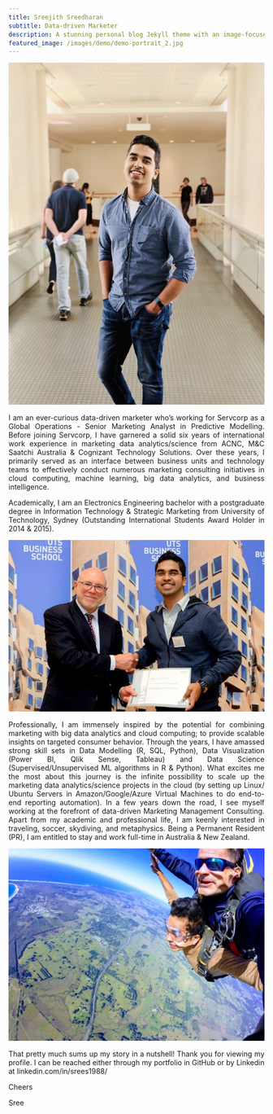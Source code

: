 ```yaml
---
title: Sreejith Sreedharan
subtitle: Data-driven Marketer
description: A stunning personal blog Jekyll theme with an image-focused design.
featured_image: /images/demo/demo-portrait_2.jpg
---
```


![](/images/demo/demo-landscape.png)

<style>
body {
text-align: justify}
</style>

I am an ever-curious data-driven marketer who’s working for Servcorp as a Global Operations - Senior Marketing Analyst in Predictive Modelling. Before joining Servcorp, I have garnered a solid six years of international work experience in marketing data analytics/science from ACNC, M&C Saatchi Australia & Cognizant Technology Solutions. Over these years, I primarily served as an interface between business units and technology teams to effectively conduct numerous marketing consulting initiatives in cloud computing, machine learning, big data analytics, and business intelligence.

Academically, I am an Electronics Engineering bachelor with a postgraduate degree in Information Technology & Strategic Marketing from University of Technology, Sydney (Outstanding International Students Award Holder in 2014 & 2015).

![](/images/demo/linkedin1.jpg)

Professionally, I am immensely inspired by the potential for combining marketing with big data analytics and cloud computing; to provide scalable insights on targeted consumer behavior. Through the years, I have amassed strong skill sets in Data Modelling (R, SQL, Python), Data Visualization (Power BI, Qlik Sense, Tableau) and Data Science (Supervised/Unsupervised ML algorithms in R & Python). What excites me the most about this journey is the infinite possibility to scale up the marketing data analytics/science projects in the cloud (by setting up Linux/ Ubuntu Servers in Amazon/Google/Azure Virtual Machines to do end-to-end reporting automation). In a few years down the road, I see myself working at the forefront of data-driven Marketing Management Consulting. Apart from my academic and professional life, I am keenly interested in traveling, soccer, skydiving, and metaphysics. Being a Permanent Resident (PR), I am entitled to stay and work full-time in Australia & New Zealand.

![](/images/demo/skydive.jpg)


That pretty much sums up my story in a nutshell! Thank you for viewing my profile. I can be reached either through my portfolio in GitHub or by Linkedin at linkedin.com/in/srees1988/

Cheers

Sree

